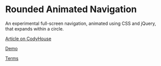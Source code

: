 Rounded Animated Navigation
=========

An experimental full-screen navigation, animated using CSS and jQuery, that expands within a circle.

[Article on CodyHouse](http://codyhouse.co/gem/css-rounded-animated-navigation/)

[Demo](http://codyhouse.co/demo/rounded-animated-navigation/index.html)
 
[Terms](http://codyhouse.co/terms/)
